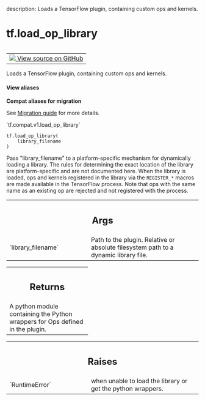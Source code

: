description: Loads a TensorFlow plugin, containing custom ops and kernels.

<div itemscope itemtype="http://developers.google.com/ReferenceObject">
<meta itemprop="name" content="tf.load_op_library" />
<meta itemprop="path" content="Stable" />
</div>

# tf.load_op_library

<!-- Insert buttons and diff -->

<table class="tfo-notebook-buttons tfo-api nocontent" align="left">
<td>
  <a target="_blank" href="https://github.com/tensorflow/tensorflow/blob/r2.4/tensorflow/python/framework/load_library.py#L34-L76">
    <img src="https://www.tensorflow.org/images/GitHub-Mark-32px.png" />
    View source on GitHub
  </a>
</td>
</table>



Loads a TensorFlow plugin, containing custom ops and kernels.

<section class="expandable">
  <h4 class="showalways">View aliases</h4>
  <p>
<b>Compat aliases for migration</b>
<p>See
<a href="https://www.tensorflow.org/guide/migrate">Migration guide</a> for
more details.</p>
<p>`tf.compat.v1.load_op_library`</p>
</p>
</section>

<pre class="devsite-click-to-copy prettyprint lang-py tfo-signature-link">
<code>tf.load_op_library(
    library_filename
)
</code></pre>



<!-- Placeholder for "Used in" -->

Pass "library_filename" to a platform-specific mechanism for dynamically
loading a library. The rules for determining the exact location of the
library are platform-specific and are not documented here. When the
library is loaded, ops and kernels registered in the library via the
`REGISTER_*` macros are made available in the TensorFlow process. Note
that ops with the same name as an existing op are rejected and not
registered with the process.

<!-- Tabular view -->
 <table class="responsive fixed orange">
<colgroup><col width="214px"><col></colgroup>
<tr><th colspan="2"><h2 class="add-link">Args</h2></th></tr>

<tr>
<td>
`library_filename`
</td>
<td>
Path to the plugin.
Relative or absolute filesystem path to a dynamic library file.
</td>
</tr>
</table>



<!-- Tabular view -->
 <table class="responsive fixed orange">
<colgroup><col width="214px"><col></colgroup>
<tr><th colspan="2"><h2 class="add-link">Returns</h2></th></tr>
<tr class="alt">
<td colspan="2">
A python module containing the Python wrappers for Ops defined in
the plugin.
</td>
</tr>

</table>



<!-- Tabular view -->
 <table class="responsive fixed orange">
<colgroup><col width="214px"><col></colgroup>
<tr><th colspan="2"><h2 class="add-link">Raises</h2></th></tr>

<tr>
<td>
`RuntimeError`
</td>
<td>
when unable to load the library or get the python wrappers.
</td>
</tr>
</table>

